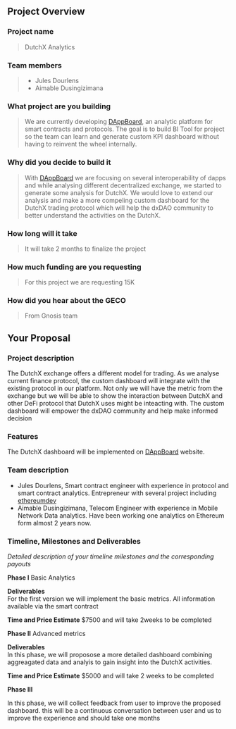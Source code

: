 
## Project Overview

### Project name
> DutchX Analytics
### Team members 
> * Jules Dourlens 
> * Aimable Dusingizimana
### What project are you building 
> We are currently developing [DAppBoard](https://dappboard.com), an analytic platform for smart contracts and protocols. The goal is to build BI Tool for project so the team can learn and generate custom KPI dashboard without having to reinvent the wheel internally. 
### Why did you decide to build it 
> With [DAppBoard](https://dappboard.com) we are focusing on several interoperability of dapps and while analysing different decentralized exchange, we started to generate some analysis for DutchX. We would love to extend our analysis and make a more compeling custom dashboard for the DutchX trading protocol which will help the dxDAO community to better understand the activities on the DutchX. 
### How long will it take 
> It will take 2 months to finalize the project
### How much funding are you requesting  
> For this project we are requesting 15K
### How did you hear about the GECO
> From Gnosis team

## Your Proposal 
### Project description
The DutchX exchange offers a different model for trading. As we analyse current finance protocol, the custom dashboard will integrate with the existing protocol in our platform. Not only we will have the metric from the exchange but we will be able to show the interaction between DutchX and other DeFi protocol that DutchX uses might be inteacting with. The custom dashboard will empower the dxDAO community and help make informed decision 
### Features
The DutchX dashboard will be implemented on [DAppBoard](https://dappboard.com) website.  
### Team description
* Jules Dourlens, Smart contract engineer with experience in protocol and smart contract analytics. Entrepreneur with several project including [ethereumdev](http://ethereumdev.io)
* Aimable Dusingizimana, Telecom Engineer with experience in Mobile Network Data analytics. Have been working one analytics on Ethereum form almost 2 years now. 
### Timeline, Milestones and Deliverables
_Detailed description of your timeline milestones and the corresponding payouts_

**Phase I**  			Basic Analytics

**Deliverables** 			
For the first version we will implement the basic metrics. All information available via the smart contract 

**Time and Price Estimate**	$7500 and will take 2weeks to be completed

**Phase II**  			Advanced metrics

**Deliverables** 			
In this phase, we will proposose a more detailed dashboard combining aggreagated data and analyis to gain insight into the DutchX activities.

**Time and Price Estimate**	$5000 and will take 2 weeks to be completed

**Phase III**  

In this phase, we will collect feedback from user to improve the proposed dashboard. this will be a continuous conversation between user and us to improve the experience and should take one months


